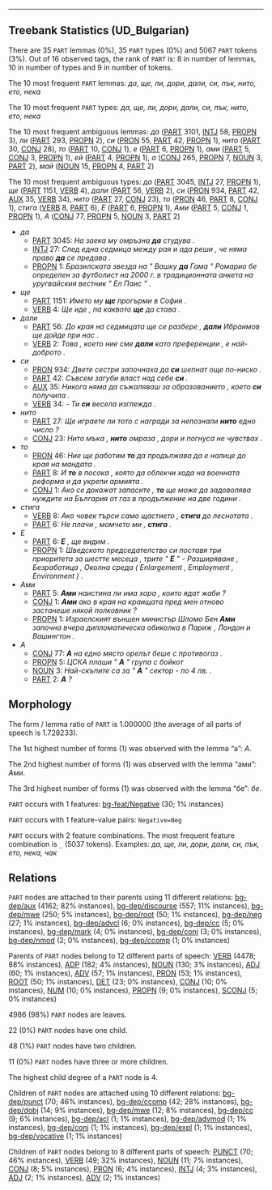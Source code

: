 

--------------------------------------------------------------------------------

## Treebank Statistics (UD_Bulgarian)

There are 35 `PART` lemmas (0%), 35 `PART` types (0%) and 5067 `PART` tokens (3%).
Out of 16 observed tags, the rank of `PART` is: 8 in number of lemmas, 10 in number of types and 9 in number of tokens.

The 10 most frequent `PART` lemmas: <em>да, ще, ли, дори, дали, си, пък, нито, ето, нека</em>

The 10 most frequent `PART` types:  <em>да, ще, ли, дори, дали, си, пък, нито, ето, нека</em>

The 10 most frequent ambiguous lemmas: <em>да</em> ([PART]() 3101, [INTJ]() 58, [PROPN]() 3), <em>ли</em> ([PART]() 293, [PROPN]() 2), <em>си</em> ([PRON]() 55, [PART]() 42, [PROPN]() 1), <em>нито</em> ([PART]() 30, [CONJ]() 28), <em>то</em> ([PART]() 10, [CONJ]() 1), <em>е</em> ([PART]() 6, [PROPN]() 1), <em>ами</em> ([PART]() 5, [CONJ]() 3, [PROPN]() 1), <em>ей</em> ([PART]() 4, [PROPN]() 1), <em>а</em> ([CONJ]() 265, [PROPN]() 7, [NOUN]() 3, [PART]() 2), <em>май</em> ([NOUN]() 15, [PROPN]() 4, [PART]() 2)

The 10 most frequent ambiguous types:  <em>да</em> ([PART]() 3045, [INTJ]() 27, [PROPN]() 1), <em>ще</em> ([PART]() 1151, [VERB]() 4), <em>дали</em> ([PART]() 56, [VERB]() 2), <em>си</em> ([PRON]() 934, [PART]() 42, [AUX]() 35, [VERB]() 34), <em>нито</em> ([PART]() 27, [CONJ]() 23), <em>то</em> ([PRON]() 46, [PART]() 8, [CONJ]() 1), <em>стига</em> ([VERB]() 8, [PART]() 6), <em>Е</em> ([PART]() 6, [PROPN]() 1), <em>Ами</em> ([PART]() 5, [CONJ]() 1, [PROPN]() 1), <em>А</em> ([CONJ]() 77, [PROPN]() 5, [NOUN]() 3, [PART]() 2)


* <em>да</em>
  * [PART]() 3045: <em>На заека му омръзна <b>да</b> студува .</em>
  * [INTJ]() 27: <em>След една седмица между рая и ада реши , че няма право <b>да</b> се предава .</em>
  * [PROPN]() 1: <em>Бразилската звезда на " Вашку <b>да</b> Гама " Ромарио бе определен за футболист на 2000 г. в традиционната анкета на уругвайския вестник " Ел Паис " .</em>
* <em>ще</em>
  * [PART]() 1151: <em>Името му <b>ще</b> прогърми в София .</em>
  * [VERB]() 4: <em>Ще иде , па каквото <b>ще</b> да става .</em>
* <em>дали</em>
  * [PART]() 56: <em>До края на седмицата ще се разбере , <b>дали</b> Ибраимов ще дойде при нас .</em>
  * [VERB]() 2: <em>Това , което ние сме <b>дали</b> като преференции , е най-доброто .</em>
* <em>си</em>
  * [PRON]() 934: <em>Двете сестри започнаха да <b>си</b> шепнат още по-ниско .</em>
  * [PART]() 42: <em>Съвсем загуби власт над себе <b>си</b> .</em>
  * [AUX]() 35: <em>Никога няма да съжаляваш за образованието , което <b>си</b> получила .</em>
  * [VERB]() 34: <em>- Ти <b>си</b> весела изглежда .</em>
* <em>нито</em>
  * [PART]() 27: <em>Ще играете ли тото с награди за непознали <b>нито</b> едно число ?</em>
  * [CONJ]() 23: <em>Нито мъка , <b>нито</b> омраза , дори и погнуса не чувствах .</em>
* <em>то</em>
  * [PRON]() 46: <em>Ние ще работим <b>то</b> да продължава да е налице до края на мандата .</em>
  * [PART]() 8: <em>И <b>то</b> в посока , която да облекчи хода на военната реформа и да укрепи армията .</em>
  * [CONJ]() 1: <em>Ако се докажат запасите , <b>то</b> ще може да задоволява нуждите на България от газ в продължение на две години .</em>
* <em>стига</em>
  * [VERB]() 8: <em>Ако човек търси само щастието , <b>стига</b> до леснотата .</em>
  * [PART]() 6: <em>Не плачи , момчето ми , <b>стига</b> .</em>
* <em>Е</em>
  * [PART]() 6: <em><b>Е</b> , ще видим .</em>
  * [PROPN]() 1: <em>Шведското председателство си поставя три приоритета за шестте месеца , трите " <b>Е</b> " - Разширяване , Безработица , Околна среда ( Enlargement , Employment , Environment ) .</em>
* <em>Ами</em>
  * [PART]() 5: <em><b>Ами</b> наистина ли има хора , които ядат жаби ?</em>
  * [CONJ]() 1: <em><b>Ами</b> ако в края на краищата пред мен отново застанеше някой полковник ?</em>
  * [PROPN]() 1: <em>Израелският външен министър Шломо Бен <b>Ами</b> започна вчера дипломатическа обиколка в Париж , Лондон и Вашингтон .</em>
* <em>А</em>
  * [CONJ]() 77: <em><b>А</b> на едно място орелът беше с противогаз .</em>
  * [PROPN]() 5: <em>ЦСКА плаши " <b>А</b> " група с бойкот</em>
  * [NOUN]() 3: <em>Най-скъпите са за " <b>А</b> " сектор - по 4 лв. .</em>
  * [PART]() 2: <em><b>А</b> ?</em>

## Morphology

The form / lemma ratio of `PART` is 1.000000 (the average of all parts of speech is 1.728233).

The 1st highest number of forms (1) was observed with the lemma “а”: <em>А</em>.

The 2nd highest number of forms (1) was observed with the lemma “ами”: <em>Ами</em>.

The 3rd highest number of forms (1) was observed with the lemma “бе”: <em>бе</em>.

`PART` occurs with 1 features: [bg-feat/Negative]() (30; 1% instances)

`PART` occurs with 1 feature-value pairs: `Negative=Neg`

`PART` occurs with 2 feature combinations.
The most frequent feature combination is `_` (5037 tokens).
Examples: <em>да, ще, ли, дори, дали, си, пък, ето, нека, чак</em>


## Relations

`PART` nodes are attached to their parents using 11 different relations: [bg-dep/aux]() (4162; 82% instances), [bg-dep/discourse]() (557; 11% instances), [bg-dep/mwe]() (250; 5% instances), [bg-dep/root]() (50; 1% instances), [bg-dep/neg]() (27; 1% instances), [bg-dep/advcl]() (6; 0% instances), [bg-dep/cc]() (5; 0% instances), [bg-dep/mark]() (4; 0% instances), [bg-dep/conj]() (3; 0% instances), [bg-dep/nmod]() (2; 0% instances), [bg-dep/ccomp]() (1; 0% instances)

Parents of `PART` nodes belong to 12 different parts of speech: [VERB]() (4478; 88% instances), [ADP]() (182; 4% instances), [NOUN]() (130; 3% instances), [ADJ]() (60; 1% instances), [ADV]() (57; 1% instances), [PRON]() (53; 1% instances), [ROOT]() (50; 1% instances), [DET]() (23; 0% instances), [CONJ]() (10; 0% instances), [NUM]() (10; 0% instances), [PROPN]() (9; 0% instances), [SCONJ]() (5; 0% instances)

4986 (98%) `PART` nodes are leaves.

22 (0%) `PART` nodes have one child.

48 (1%) `PART` nodes have two children.

11 (0%) `PART` nodes have three or more children.

The highest child degree of a `PART` node is 4.

Children of `PART` nodes are attached using 10 different relations: [bg-dep/punct]() (70; 46% instances), [bg-dep/ccomp]() (42; 28% instances), [bg-dep/dobj]() (14; 9% instances), [bg-dep/mwe]() (12; 8% instances), [bg-dep/cc]() (9; 6% instances), [bg-dep/acl]() (1; 1% instances), [bg-dep/advmod]() (1; 1% instances), [bg-dep/conj]() (1; 1% instances), [bg-dep/expl]() (1; 1% instances), [bg-dep/vocative]() (1; 1% instances)

Children of `PART` nodes belong to 8 different parts of speech: [PUNCT]() (70; 46% instances), [VERB]() (49; 32% instances), [NOUN]() (11; 7% instances), [CONJ]() (8; 5% instances), [PRON]() (6; 4% instances), [INTJ]() (4; 3% instances), [ADJ]() (2; 1% instances), [ADV]() (2; 1% instances)

